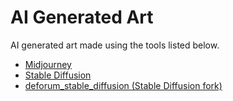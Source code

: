 # AI Generated Art
AI generated art made using the tools listed below.

- [Midjourney](https://midjourney.com/)
- [Stable Diffusion](https://github.com/deforum/stable-diffusion)
- [deforum_stable_diffusion (Stable Diffusion fork)](https://github.com/deforum/stable-diffusion)
